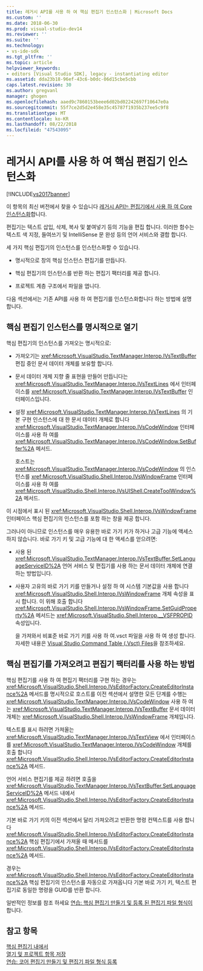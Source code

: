 ```yaml
---
title: 레거시 API를 사용 하 여 핵심 편집기 인스턴스화 | Microsoft Docs
ms.custom: ''
ms.date: 2018-06-30
ms.prod: visual-studio-dev14
ms.reviewer: ''
ms.suite: ''
ms.technology:
- vs-ide-sdk
ms.tgt_pltfrm: ''
ms.topic: article
helpviewer_keywords:
- editors [Visual Studio SDK], legacy - instantiating editor
ms.assetid: dda23b18-96ef-43c6-b0dc-06d15cbe5cbb
caps.latest.revision: 30
ms.author: gregvanl
manager: ghogen
ms.openlocfilehash: aaed9c7860153beee6d02bd02242697f10647e0a
ms.sourcegitcommit: 55f7ce2d5d2e458e35c45787f1935b237ee5c9f8
ms.translationtype: MT
ms.contentlocale: ko-KR
ms.lasthandoff: 08/22/2018
ms.locfileid: "47543095"
---
```

# <a name="instantiating-the-core-editor-by-using-the-legacy-api"></a>레거시 API를 사용 하 여 핵심 편집기 인스턴스화
[!INCLUDE[vs2017banner](../includes/vs2017banner.md)]

이 항목의 최신 버전에서 찾을 수 있습니다 [레거시 API는 편집기에서 사용 하 여 Core 인스턴스화](https://docs.microsoft.com/visualstudio/extensibility/instantiating-the-core-editor-by-using-the-legacy-api)합니다.  
  
편집기는 텍스트 삽입, 삭제, 복사 및 붙여넣기 등의 기능을 편집 합니다. 이러한 함수는 텍스트 색 지정, 들여쓰기 및 IntelliSense 문 완성 등의 언어 서비스와 결합 합니다.  
  
 세 가지 핵심 편집기의 인스턴스를 인스턴스화할 수 있습니다.  
  
-   명시적으로 창의 핵심 인스턴스 편집기를 만듭니다.  
  
-   핵심 편집기의 인스턴스를 반환 하는 편집기 팩터리를 제공 합니다.  
  
-   프로젝트 계층 구조에서 파일을 엽니다.  
  
 다음 섹션에서는 기존 API를 사용 하 여 편집기를 인스턴스화합니다 하는 방법에 설명 합니다.  
  
## <a name="explicitly-opening-a-core-editor-instance"></a>핵심 편집기 인스턴스를 명시적으로 열기  
 핵심 편집기의 인스턴스를 가져오는 명시적으로:  
  
-   가져오기는 <xref:Microsoft.VisualStudio.TextManager.Interop.IVsTextBuffer> 편집 중인 문서 데이터 개체를 보유할 합니다.  
  
-   문서 데이터 개체 지향 줄 표현을 만들어 만듭니다는 <xref:Microsoft.VisualStudio.TextManager.Interop.IVsTextLines> 에서 인터페이스를 <xref:Microsoft.VisualStudio.TextManager.Interop.IVsTextBuffer> 인터페이스입니다.  
  
-   설정 <xref:Microsoft.VisualStudio.TextManager.Interop.IVsTextLines> 의 기본 구현 인스턴스에 대 한 문서 데이터 개체로 합니다 <xref:Microsoft.VisualStudio.TextManager.Interop.IVsCodeWindow> 인터페이스를 사용 하 여를 <xref:Microsoft.VisualStudio.TextManager.Interop.IVsCodeWindow.SetBuffer%2A> 메서드.  
  
     호스트는 <xref:Microsoft.VisualStudio.TextManager.Interop.IVsCodeWindow> 의 인스턴스를 <xref:Microsoft.VisualStudio.Shell.Interop.IVsWindowFrame> 인터페이스를 사용 하 여를 <xref:Microsoft.VisualStudio.Shell.Interop.IVsUIShell.CreateToolWindow%2A> 메서드.  
  
 이 시점에서 표시 된 <xref:Microsoft.VisualStudio.Shell.Interop.IVsWindowFrame> 인터페이스 핵심 편집기의 인스턴스를 포함 하는 창을 제공 합니다.  
  
 그러나이 아니므로 인스턴스를 매우 유용한 바로 가기 키가 하거나 고급 기능에 액세스 하지 않습니다. 바로 가기 키 및 고급 기능에 대 한 액세스를 얻으려면:  
  
-   사용 된 <xref:Microsoft.VisualStudio.TextManager.Interop.IVsTextBuffer.SetLanguageServiceID%2A> 언어 서비스 및 편집기를 사용 하는 문서 데이터 개체에 연결 하는 방법입니다.  
  
-   사용자 고유의 바로 가기 키를 만들거나 설정 하 여 시스템 기본값을 사용 합니다 <xref:Microsoft.VisualStudio.Shell.Interop.IVsWindowFrame> 개체 속성을 표시 합니다. 이 위해 호출 합니다 <xref:Microsoft.VisualStudio.Shell.Interop.IVsWindowFrame.SetGuidProperty%2A> 메서드는 <xref:Microsoft.VisualStudio.Shell.Interop.__VSFPROPID> 속성입니다.  
  
     을 가져와서 비표준 바로 가기 키를 사용 하 여.vsct 파일을 사용 하 여 생성 합니다. 자세한 내용은 [Visual Studio Command Table (.Vsct) Files](../extensibility/internals/visual-studio-command-table-dot-vsct-files.md)을 참조하세요.  
  
## <a name="how-to-use-an-editor-factory-to-obtain-the-core-editor"></a>핵심 편집기를 가져오려고 편집기 팩터리를 사용 하는 방법  
 핵심 편집기를 사용 하 여 편집기 팩터리를 구현 하는 경우는 <xref:Microsoft.VisualStudio.Shell.Interop.IVsEditorFactory.CreateEditorInstance%2A> 메서드를 명시적으로 호스트를 이전 섹션에서 설명한 모든 단계를 수행는 <xref:Microsoft.VisualStudio.TextManager.Interop.IVsCodeWindow> 사용 하 여는 <xref:Microsoft.VisualStudio.TextManager.Interop.IVsTextBuffer> 문서 데이터 개체는 <xref:Microsoft.VisualStudio.Shell.Interop.IVsWindowFrame> 개체입니다.  
  
 텍스트를 표시 하려면 가져올는 <xref:Microsoft.VisualStudio.TextManager.Interop.IVsTextView> 에서 인터페이스를 <xref:Microsoft.VisualStudio.TextManager.Interop.IVsCodeWindow> 개체를 호출 합니다 <xref:Microsoft.VisualStudio.Shell.Interop.IVsEditorFactory.CreateEditorInstance%2A> 메서드.  
  
 언어 서비스 편집기를 제공 하려면 호출을 <xref:Microsoft.VisualStudio.TextManager.Interop.IVsTextBuffer.SetLanguageServiceID%2A> 메서드 내에서 <xref:Microsoft.VisualStudio.Shell.Interop.IVsEditorFactory.CreateEditorInstance%2A> 메서드.  
  
 기본 바로 가기 키의 이전 섹션에서 달리 가져오려고 반환한 명령 컨텍스트를 사용 합니다 <xref:Microsoft.VisualStudio.Shell.Interop.IVsEditorFactory.CreateEditorInstance%2A> 핵심 편집기에서 가져올 때 메서드를 <xref:Microsoft.VisualStudio.Shell.Interop.IVsEditorFactory.CreateEditorInstance%2A> 메서드.  
  
 경우는 <xref:Microsoft.VisualStudio.Shell.Interop.IVsEditorFactory.CreateEditorInstance%2A> 핵심 편집기의 인스턴스를 자동으로 가져옵니다 기본 바로 가기 키, 텍스트 편집기로 동일한 명령을 GUID를 반환 합니다.  
  
 일반적인 정보를 참조 하세요 [연습: 핵심 편집기 만들기 및 등록 된 편집기 파일 형식이](../extensibility/walkthrough-creating-a-core-editor-and-registering-an-editor-file-type.md)합니다.  
  
## <a name="see-also"></a>참고 항목  
 [핵심 편집기 내에서](../extensibility/inside-the-core-editor.md)   
 [열기 및 프로젝트 항목 저장](../extensibility/internals/opening-and-saving-project-items.md)   
 [연습: 코어 편집기 만들기 및 편집기 파일 형식 등록](../extensibility/walkthrough-creating-a-core-editor-and-registering-an-editor-file-type.md)


